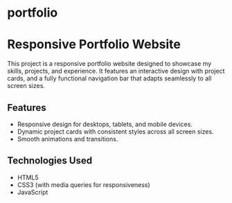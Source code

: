 # portfolio
# Responsive Portfolio Website

This project is a responsive portfolio website designed to showcase my skills, projects, and experience. It features an interactive design with project cards, and a fully functional navigation bar that adapts seamlessly to all screen sizes.

## Features
- Responsive design for desktops, tablets, and mobile devices.
- Dynamic project cards with consistent styles across all screen sizes.
- Smooth animations and transitions.

## Technologies Used
- HTML5
- CSS3 (with media queries for responsiveness)
- JavaScript
